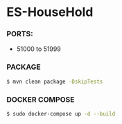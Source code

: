 # ES-HouseHold

### PORTS:

-   51000 to 51999

### PACKAGE

```bash
$ mvn clean package -DskipTests
```

### DOCKER COMPOSE

```bash
$ sudo docker-compose up -d --build
```
